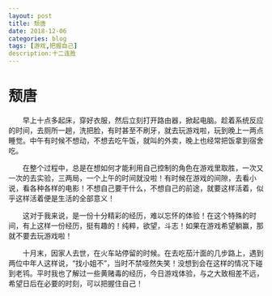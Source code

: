 ```yaml
---
layout: post
title: 颓唐
date: 2018-12-06
categories: blog
tags: [游戏,把握自己]
description:十二连胜
---
```


# 颓唐
&emsp;&emsp;早上十点多起床，穿好衣服，然后立刻打开路由器，掀起电脑。趁着系统反应的时间，去厕所一趟，洗把脸，有时甚至不刷牙，就去玩游戏啦，玩到晚上一两点睡觉。中午有时候不想动，不想去吃午饭，就叫的外卖，晚上也经常把饭拿到宿舍吃。  

&emsp;&emsp;在整个过程中，总是在想如何才能利用自己控制的角色在游戏里取胜，一次又一次的去实验，三两局，一个上午的时间就没啦！有时候在游戏的间隙，去看小说，看各种各样的电影！不想自己要干什么，不想自己的前途，就要这样活着，似乎这样活着便是生活的全部意义！

&emsp;&emsp;这对于我来说，是一份十分精彩的经历，难以忘怀的体验！在这个特殊的时间，有上这样一份经历，挺有趣的！纯粹，欲望，斗志！如果在游戏希望躺赢，那就不要去玩游戏啦！

&emsp;&emsp;十月末，因家人去世，在火车站停留的时候。在去吃茄汁面的几步路上，遇到两位中年人这样说，“找小姐不”，当时不禁哑然失笑！没想到会在这样的情况下碰到老鸨。平时我也了解过一些黄赌毒的经历，今日游戏体验，与之大致相差不远，希望日后在必要的时刻，可以把握住自己！
